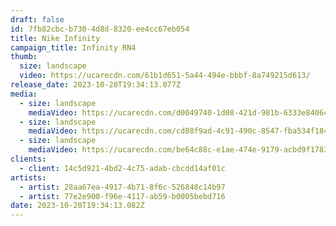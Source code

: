 ```yaml
---
draft: false
id: 7fb82cbc-b730-4d8d-8320-ee4cc67eb054
title: Nike Infinity
campaign_title: I﻿nfinity RN4
thumb:
  size: landscape
  video: https://ucarecdn.com/61b1d651-5a44-494e-bbbf-8a749215d613/
release_date: 2023-10-20T19:34:13.077Z
media:
  - size: landscape
    mediaVideo: https://ucarecdn.com/d0049740-1d08-421d-981b-6333e84064e4/
  - size: landscape
    mediaVideo: https://ucarecdn.com/cd08f9ad-4c91-490c-8547-fba534f184d4/
  - size: landscape
    mediaVideo: https://ucarecdn.com/be64c88c-e1ae-474e-9179-acbd9f178368/
clients:
  - client: 14c5d921-4bd2-4c75-adab-cbcdd14af01c
artists:
  - artist: 28aa67ea-4917-4b71-8f6c-526848c14b97
  - artist: 77e2e900-f96e-4117-ab59-b0005bebd716
date: 2023-10-20T19:34:13.082Z
---
```

